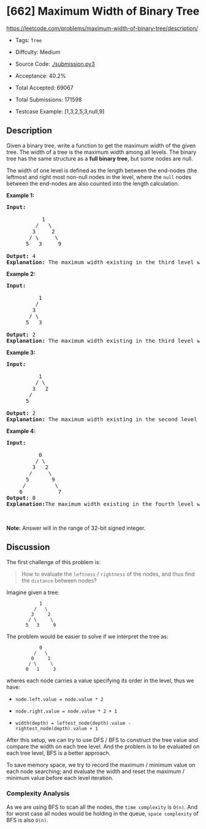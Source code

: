 # [662] Maximum Width of Binary Tree

<https://leetcode.com/problems/maximum-width-of-binary-tree/description/>

- Tags: `Tree`

- Diffculty: Medium

- Source Code: [./submission.py3](./submission.py3)

- Acceptance: 40.2%

- Total Accepted: 69067

- Total Submissions: 171598

- Testcase Example: [1,3,2,5,3,null,9]

## Description

<p>Given a binary tree, write a function to get the maximum width of the given tree. The width of a tree is the maximum width among all levels. The binary tree has the same structure as a <b>full binary tree</b>, but some nodes are null.</p>

<p>The width of one level is defined as the length between the end-nodes (the leftmost and right most non-null nodes in the level, where the <code>null</code> nodes between the end-nodes are also counted into the length calculation.</p>

<p><b>Example 1:</b></p>

<pre>
<b>Input:</b>

           1
         /   \
        3     2
       / \     \
      5   3     9

<b>Output:</b> 4
<b>Explanation:</b> The maximum width existing in the third level with the length 4 (5,3,null,9).
</pre>

<p><b>Example 2:</b></p>

<pre>
<b>Input:</b>

          1
         /
        3
       / \
      5   3

<b>Output:</b> 2
<b>Explanation:</b> The maximum width existing in the third level with the length 2 (5,3).
</pre>

<p><b>Example 3:</b></p>

<pre>
<b>Input:</b>

          1
         / \
        3   2
       /
      5

<b>Output:</b> 2
<b>Explanation:</b> The maximum width existing in the second level with the length 2 (3,2).
</pre>

<p><b>Example 4:</b></p>

<pre>
<b>Input:</b>

          0
         / \
        3   2
       /     \
      5       9
     /         \
    6           7
<b>Output:</b> 8
<b>Explanation:</b>The maximum width existing in the fourth level with the length 8 (6,null,null,null,null,null,null,7).


</pre>

<p><b>Note:</b> Answer will in the range of 32-bit signed integer.</p>

## Discussion

The first challenge of this problem is:

> How to evaluate the `leftness` / `rightness` of the nodes, and thus
find the `distance` between nodes?

Imagine given a tree:

```tree
            1
          /   \
         3     2
        / \     \
       5   3     9
```

The problem would be easier to solve if we interpret the tree as:

```tree
            0
          /   \
         0     1
        / \     \
       0   1     3
```

wheres each node carries a value specifying its order in the level, thus we
have:

- `node.left.value = node.value * 2`

- `node.right.value = node.value * 2 + 1`

- `width(depth) = leftest_node(depth).value - rightest_node(depth).value + 1`

After this setup, we can try to use DFS / BFS to construct the tree value
and compare the width on each tree level. And the problem is to be evaluated
on each tree level, BFS is a better approach.

To save memory space, we try to record the maximum / minimum
value on each node searching; and evaluate the width and reset the
maximum / minimum value before each level iteration.

### Complexity Analysis

As we are using BFS to scan all the nodes, the `time complexity` is `O(n)`.
And for worst case all nodes would be holding in the queue, `space complexity`
of BFS is also `O(n)`.
